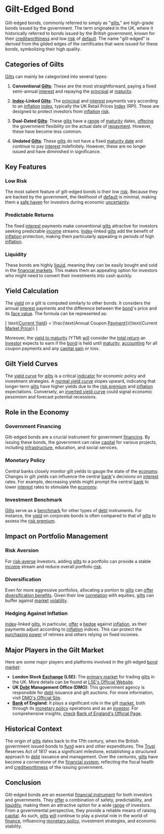 # Gilt-Edged Bond

Gilt-edged bonds, commonly referred to simply as "[gilts](../g/gilts.md)," are high-grade bonds issued by the government. The term originated in the UK, where it historically referred to bonds issued by the British government, known for their [creditworthiness](../c/creditworthiness.md) and low [risk](../r/risk.md) of [default](../d/default.md). The name "gilt-edged" is derived from the gilded edges of the certificates that were issued for these bonds, symbolizing their high quality.

## Categories of Gilts

[Gilts](../g/gilts.md) can mainly be categorized into several types:

1. **Conventional [Gilts](../g/gilts.md)**: These are the most straightforward, paying a fixed semi-annual [interest](../i/interest.md) and repaying the [principal](../p/principal.md) at [maturity](../m/maturity.md).

2. **[Index](../i/index.md)-Linked [Gilts](../g/gilts.md)**: The [principal](../p/principal.md) and [interest](../i/interest.md) payments vary according to an [inflation](../i/inflation.md) [index](../i/index.md), typically the UK Retail Prices [Index](../i/index.md) (RPI). These are designed to protect investors from [inflation](../i/inflation.md) [risk](../r/risk.md).

3. **Dual-Dated [Gilts](../g/gilts.md)**: These [gilts](../g/gilts.md) have a [range](../r/range.md) of [maturity](../m/maturity.md) dates, [offering](../o/offering.md) the government flexibility on the actual date of [repayment](../r/repayment.md). However, these have become less common.

4. **Undated [Gilts](../g/gilts.md)**: These [gilts](../g/gilts.md) do not have a fixed [maturity date](../m/maturity_date.md) and continue to pay [interest](../i/interest.md) indefinitely. However, these are no longer issued and have diminished in significance.

## Key Features

### Low Risk

The most salient feature of gilt-edged bonds is their low [risk](../r/risk.md). Because they are backed by the government, the likelihood of [default](../d/default.md) is minimal, making them a [safe haven](../s/safe_haven.md) for investors during economic [uncertainty](../u/uncertainty_in_trading.md).

### Predictable Returns

The fixed [interest](../i/interest.md) payments make conventional [gilts](../g/gilts.md) attractive for investors seeking predictable [income](../i/income.md) streams. [Index](../i/index.md)-linked [gilts](../g/gilts.md) add the benefit of [inflation](../i/inflation.md) protection, making them particularly appealing in periods of high [inflation](../i/inflation.md).

### Liquidity

These bonds are highly [liquid](../l/liquid.md), meaning they can be easily bought and sold in the [financial markets](../f/financial_market.md). This makes them an appealing option for investors who might need to convert their investments into cash quickly.

## Yield Calculation

The [yield](../y/yield.md) on a gilt is computed similarly to other bonds. It considers the annual [interest](../i/interest.md) payments and the difference between the [bond](../b/bond.md)'s price and its [face value](../f/face_value.md). The formula can be represented as:

\[ \text{[Current Yield](../c/current_yield.md)} = \frac{\text{Annual Coupon [Payment](../p/payment.md)}}{\text{Current [Market Price](../m/market_price.md)}} \]

Moreover, the [yield to maturity](../y/yield_to_maturity.md) (YTM) [will](../w/will.md) consider the [total return](../t/total_return.md) an [investor](../i/investor.md) expects to earn if the [bond](../b/bond.md) is held until [maturity](../m/maturity.md), [accounting](../a/accounting.md) for all coupon payments and any [capital gain](../c/capital_gain.md) or loss.

## Gilt Yield Curves

The [yield curve](../y/yard.md) for [gilts](../g/gilts.md) is a critical [indicator](../i/indicator.md) for economic policy and investment strategies. A [normal yield curve](../n/normal_yield_curve.md) slopes upward, indicating that longer-term [gilts](../g/gilts.md) have higher yields due to the [risk premium](../r/risk_premium.md) and [inflation](../i/inflation.md) expectations. Conversely, an [inverted yield curve](../i/inverted_yield_curve.md) could signal economic pessimism and forecast potential recessions.

## Role in the Economy

### Government Financing

Gilt-edged bonds are a crucial instrument for government [financing](../f/financing.md). By issuing these bonds, the government can raise [capital](../c/capital.md) for various projects, including [infrastructure](../i/infrastructure.md), education, and social services.

### Monetary Policy

Central banks closely monitor gilt yields to gauge the state of the [economy](../e/economy.md). Changes in gilt yields can influence the central [bank](../b/bank.md)'s decisions on [interest](../i/interest.md) rates. For example, decreasing yields might prompt the central [bank](../b/bank.md) to lower [interest](../i/interest.md) rates to stimulate the [economy](../e/economy.md).

### Investment Benchmark

[Gilts](../g/gilts.md) serve as a [benchmark](../b/benchmark.md) for other types of [debt](../d/debt.md) instruments. For instance, the [yield](../y/yield.md) on corporate bonds is often compared to that of [gilts](../g/gilts.md) to assess the [risk premium](../r/risk_premium.md).

## Impact on Portfolio Management

### Risk Aversion

For [risk-averse](../r/risk-averse.md) investors, adding [gilts](../g/gilts.md) to a portfolio can provide a stable [income](../i/income.md) stream and reduce overall portfolio [risk](../r/risk.md). 

### Diversification

Even for more aggressive portfolios, allocating a portion to [gilts](../g/gilts.md) can [offer](../o/offer.md) [diversification benefits](../d/diversification_benefits.md). Given their low [correlation](../c/correlation.md) with equities, [gilts](../g/gilts.md) can buffer against [market](../m/market.md) [volatility](../v/volatility.md).

### Hedging Against Inflation

[Index](../i/index.md)-linked [gilts](../g/gilts.md), in particular, [offer](../o/offer.md) a [hedge](../h/hedge.md) against [inflation](../i/inflation.md), as their payments adjust according to [inflation](../i/inflation.md) indices. This can protect the [purchasing power](../p/purchasing_power.md) of retirees and others relying on fixed incomes.

## Major Players in the Gilt Market

Here are some major players and platforms involved in the gilt-edged [bond market](../b/bond_market.md):

- **London Stock [Exchange](../e/exchange.md) (LSE)**: The [primary market](../p/primary_market.md) for trading [gilts](../g/gilts.md) in the UK. More details can be found at [LSE's Official Website](https://www.londonstockexchange.com).
- **UK [Debt](../d/debt.md) Management Office (DMO)**: This government agency is responsible for [debt](../d/debt.md) issuance and gilt auctions. For more information, visit [DMO's Official Site](https://www.dmo.gov.uk).
- **[Bank](../b/bank.md) of England**: It plays a significant role in the gilt [market](../m/market.md), both through its [monetary policy](../m/monetary_policy.md) operations and as an [investor](../i/investor.md). For comprehensive insights, [check](../c/check.md) [Bank of England's Official Page](https://www.bankofengland.co.uk).

## Historical Context

The origin of [gilts](../g/gilts.md) dates back to the 17th century, when the British government issued bonds to [fund](../f/fund.md) wars and other expenditures. The [Trust](../t/trust.md) Reserves Act of 1817 was a significant milestone, establishing a structured approach to [debt](../d/debt.md) issuance and management. Over the centuries, [gilts](../g/gilts.md) have become a cornerstone of the [financial system](../f/financial_system.md), reflecting the fiscal health and [creditworthiness](../c/creditworthiness.md) of the issuing government.

## Conclusion

Gilt-edged bonds are an essential [financial instrument](../f/financial_instrument.md) for both investors and governments. They [offer](../o/offer.md) a combination of safety, predictability, and [liquidity](../l/liquidity.md), making them an attractive option for a wide [range](../r/range.md) of investors. From a governmental perspective, they provide a reliable means of raising [capital](../c/capital.md). As such, [gilts](../g/gilts.md) [will](../w/will.md) continue to play a pivotal role in the world of [finance](../f/finance.md), influencing [monetary policy](../m/monetary_policy.md), investment strategies, and economic stability.